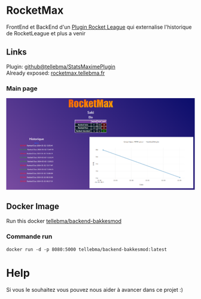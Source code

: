 # RocketMax  
FrontEnd et BackEnd d'un [Plugin Rocket League](https://github.com/tellebma/StatsMaximePlugin) qui externalise l'historique de RocketLeague et plus a venir   

## Links
Plugin: [github@tellebma/StatsMaximePlugin](https://github.com/tellebma/StatsMaximePlugin)  
Already exposed: [rocketmax.tellebma.fr](https://rocketmax.tellebma.fr/)  

### Main page
![Page principale du site rocketmax.tellebma.fr](doc/main_page.png)


## Docker Image  
Run this docker
[tellebma/backend-bakkesmod](https://hub.docker.com/repository/docker/tellebma/backend-bakkesmod/general)

### Commande run  
```
docker run -d -p 8080:5000 tellebma/backend-bakkesmod:latest
```


# Help  
Si vous le souhaitez vous pouvez nous aider à avancer dans ce projet :) 